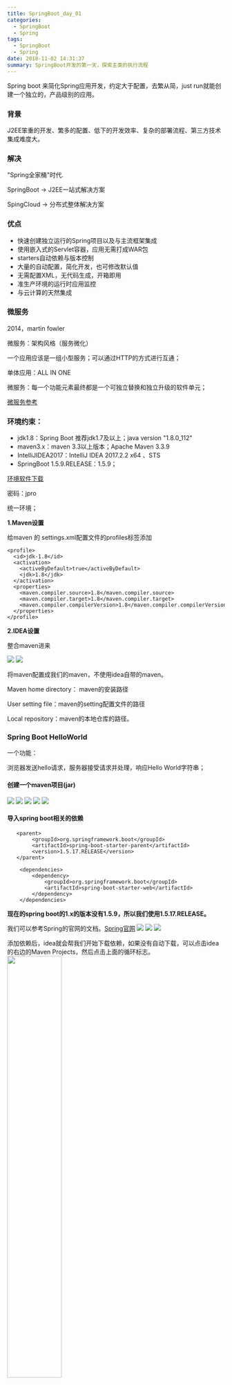 ```yaml
---
title: SpringBoot_day_01
categories:
  - SpringBoot
  - Spring
tags:
  - SpringBoot
  - Spring
date: 2018-11-02 14:31:37
summary: SpringBoot开发的第一天，探索主类的执行流程
---
```


Spring boot 来简化Spring应用开发，约定大于配置，去繁从简，just run就能创建一个独立的，产品级别的应用。

### 背景

J2EE笨重的开发、繁多的配置、低下的开发效率、复杂的部署流程、第三方技术集成难度大。

### 解决

"Spring全家桶"时代.

SpringBoot -> J2EE一站式解决方案

SpingCloud -> 分布式整体解决方案

### 优点

- 快速创建独立运行的Spring项目以及与主流框架集成  
- 使用嵌入式的Servlet容器，应用无需打成WAR包  
- starters自动依赖与版本控制  
- 大量的自动配置，简化开发，也可修改默认值  
- 无需配置XML，无代码生成，开箱即用  
- 准生产环境的运行时应用监控  
- 与云计算的天然集成  

### 微服务

2014，martin fowler

微服务：架构风格（服务微化）

一个应用应该是一组小型服务；可以通过HTTP的方式进行互通；

单体应用：ALL IN ONE

微服务：每一个功能元素最终都是一个可独立替换和独立升级的软件单元；

[微服务参考](https://martinfowler.com/articles/microservices.html#MicroservicesAndSoa "微服务参考")

### 环境约束：

- jdk1.8：Spring Boot 推荐jdk1.7及以上；java version "1.8.0_112"  
- maven3.x：maven 3.3以上版本；Apache Maven 3.3.9  
- IntelliJIDEA2017：IntelliJ IDEA 2017.2.2 x64 、STS  
- SpringBoot 1.5.9.RELEASE：1.5.9；  

[环境软件下载](https://pan.baidu.com/s/1ay5tPJkNJeptSkFgjiL_Zw)

密码：jpro

统一环境；

**1.Maven设置**

给maven 的 settings.xml配置文件的profiles标签添加

```
<profile>
  <id>jdk‐1.8</id>
  <activation>
    <activeByDefault>true</activeByDefault>
    <jdk>1.8</jdk>
  </activation>
  <properties>
    <maven.compiler.source>1.8</maven.compiler.source>
    <maven.compiler.target>1.8</maven.compiler.target>
    <maven.compiler.compilerVersion>1.8</maven.compiler.compilerVersion>
  </properties>
</profile>
```

**2.IDEA设置**

整合maven进来

<img src="https://gakkil.gitee.io/gakkil-image/SpringBoot/day01/QQ%E6%88%AA%E5%9B%BE20181102151849.png"/>
<img src="https://gakkil.gitee.io/gakkil-image/SpringBoot/day01/QQ%E6%88%AA%E5%9B%BE20181102152017.png"/>

将maven配置成我们的maven，不使用idea自带的maven。

Maven home directory： maven的安装路径

User setting file：maven的setting配置文件的路径

Local repository：maven的本地仓库的路径。

### Spring Boot HelloWorld

一个功能：

浏览器发送hello请求，服务器接受请求并处理，响应Hello World字符串；

#### 创建一个maven项目(jar)
<img src="https://gakkil.gitee.io/gakkil-image/SpringBoot/day01/QQ%E6%88%AA%E5%9B%BE20181102154909.png"/>
<img src="https://gakkil.gitee.io/gakkil-image/SpringBoot/day01/QQ%E6%88%AA%E5%9B%BE20181102155112.png"/>
<img src="https://gakkil.gitee.io/gakkil-image/SpringBoot/day01/QQ%E6%88%AA%E5%9B%BE20181102155230.png"/>
<img src="https://gakkil.gitee.io/gakkil-image/SpringBoot/day01/QQ%E6%88%AA%E5%9B%BE20181102155348.png"/>
<img src="https://gakkil.gitee.io/gakkil-image/SpringBoot/day01/QQ%E6%88%AA%E5%9B%BE20181102155708.png"/>

#### 导入spring boot相关的依赖

```
   <parent>
        <groupId>org.springframework.boot</groupId>
        <artifactId>spring‐boot‐starter‐parent</artifactId>
        <version>1.5.17.RELEASE</version>
   </parent>

    <dependencies>
        <dependency>
            <groupId>org.springframework.boot</groupId>
            <artifactId>spring‐boot‐starter‐web</artifactId>
        </dependency>
    </dependencies>

```

**现在的spring boot的1.x的版本没有1.5.9，所以我们使用1.5.17.RELEASE。**

我们可以参考Spring的官网的文档。[Spring官网](https://spring.io/)
<img src="https://gakkil.gitee.io/gakkil-image/SpringBoot/day01/QQ%E6%88%AA%E5%9B%BE20181102160852.png"/>
<img src="https://gakkil.gitee.io/gakkil-image/SpringBoot/day01/QQ%E6%88%AA%E5%9B%BE20181102161036.png"/>
<img src="https://gakkil.gitee.io/gakkil-image/SpringBoot/day01/QQ%E6%88%AA%E5%9B%BE20181102161400.png"/>

添加依赖后，idea就会帮我们开始下载依赖，如果没有自动下载，可以点击idea的右边的Maven Projects，然后点击上面的循环标志。
<img src="https://gakkil.gitee.io/gakkil-image/SpringBoot/day01/QQ%E6%88%AA%E5%9B%BE20181102162613.png" style="width:50%"/>

依赖下载完毕后，可以看到我们的依赖文件：
<img src="https://gakkil.gitee.io/gakkil-image/SpringBoot/day01/QQ%E6%88%AA%E5%9B%BE20181102162819.png"/>

#### 编写一个主程序

在src/main/java下创建com.liuzhuo的包，并创建HelloWorldApplication类：
<img src="https://gakkil.gitee.io/gakkil-image/SpringBoot/day01/QQ%E6%88%AA%E5%9B%BE20181102163202.png"/>

添加@SpringBootApplication注解，并编写一个主函数。
```java
@SpringBootApplication  //表明这是一个Springboot的启动类
public class HelloWorldApplication {

    public static void main(String[] args) {
        //启动Springboot应用。
        SpringApplication.run(HelloWorldApplication.class);
    }

}
```

#### 编写相关的Controller
在com.liuzhuo.controller下，创建HelloController
```java
@Controller
public class HelloController {
    @ResponseBody
    @RequestMapping("/hello")
    public String hello(){
        return "Hello World!";
    }
}
```

#### 运行主程序测试

回到Springboot的启动类中，直接运行main函数：
<img src="https://gakkil.gitee.io/gakkil-image/SpringBoot/day01/QQ%E6%88%AA%E5%9B%BE20181102163832.png"/>
<img src="https://gakkil.gitee.io/gakkil-image/SpringBoot/day01/QQ%E6%88%AA%E5%9B%BE20181102163913.png"/>
<img src="https://gakkil.gitee.io/gakkil-image/SpringBoot/day01/QQ%E6%88%AA%E5%9B%BE20181102163946.png"/>

出现上图所示的效果就说明Springboot应用启动成功。

在浏览器中输入：`http://localhost:8080/hello`

<img src="https://gakkil.gitee.io/gakkil-image/SpringBoot/day01/QQ%E6%88%AA%E5%9B%BE20181102164146.png"/>


#### 简化部署

以前，部署Web应用，需要将我们的Web项目生成War，然后在服务器中安装服务器，比如Tomcat等，然后将War放在Tomcat容器中，启动Tomcat容器。

现在，我们不需要这么麻烦了，我们直接生成jar就行。生成jar之前，我们需要在pom文件中添加Springboot的构建插件。
```
    <!-- 这个插件，可以将应用打包成一个可执行的jar包-->
    <build>
        <plugins>
            <plugin>
                <groupId>org.springframework.boot</groupId>
                <artifactId>spring-boot-maven-plugin</artifactId>
            </plugin>
        </plugins>
    </build>
```
然后生成jar包：
<img src="https://gakkil.gitee.io/gakkil-image/SpringBoot/day01/QQ%E6%88%AA%E5%9B%BE20181102164849.png" style="width:50%"/>

双击：package。

控制台输出：BUILD SUCCESS
<img src="https://gakkil.gitee.io/gakkil-image/SpringBoot/day01/QQ%E6%88%AA%E5%9B%BE20181102165053.png" />

我们，可以在target包下，看到我们生成的可运行的jar。
<img src="https://gakkil.gitee.io/gakkil-image/SpringBoot/day01/QQ%E6%88%AA%E5%9B%BE20181102165310.png" />

拷贝这个jar到我们的桌面上面：
<img src="https://gakkil.gitee.io/gakkil-image/SpringBoot/day01/QQ%E6%88%AA%E5%9B%BE20181102165410.png" />

打开命令行界面：
<img src="https://gakkil.gitee.io/gakkil-image/SpringBoot/day01/QQ%E6%88%AA%E5%9B%BE20181102165718.png" />

我们的Springboot应用就启动了，这样是不是很简单，都不需要打成war包和安装Tomcat。

在浏览器中输入：`http://localhost:8080/hello`

<img src="https://gakkil.gitee.io/gakkil-image/SpringBoot/day01/QQ%E6%88%AA%E5%9B%BE20181102164146.png"/>

### Hello World 的探究

#### POM文件

1）父项目

```
<parent>
    <groupId>org.springframework.boot</groupId>
    <artifactId>spring‐boot‐starter‐parent</artifactId>
    <version>1.5.17.RELEASE</version>
</parent>
他的父项目是

<parent>
  <groupId>org.springframework.boot</groupId>
  <artifactId>spring‐boot‐dependencies</artifactId>
  <version>1.5.17.RELEASE</version>
  <relativePath>../../spring‐boot‐dependencies</relativePath>
</parent>
他来真正管理Spring Boot应用里面的所有依赖版本；
```

Spring Boot的版本仲裁中心；

以后我们导入依赖,默认是不需要写版本；（没有在dependencies里面管理的依赖自然需要声明版本号）

2) 启动器

```
<dependency>
    <groupId>org.springframework.boot</groupId>
    <artifactId>spring‐boot‐starter‐web</artifactId>
</dependency>
```

spring-boot-starter-web：

spring-boot-starter：spring-boot场景启动器；帮我们导入了web模块正常运行所依赖的组件；

Spring Boot将所有的功能场景都抽取出来，做成一个个的starters（启动器），只需要在项目里面引入这些starter.
相关场景的所有依赖都会导入进来。要用什么功能就导入什么场景的启动器.

#### 主程序类，主入口类
```java
/**
 * 描述:
 *
 * @author liuzhuo
 * @create 2018-11-02 16:31
 */
@SpringBootApplication  //表明这是一个Springboot的启动类
public class HelloWorldApplication {

    public static void main(String[] args) {
        //启动Springboot应用。
        SpringApplication.run(HelloWorldApplication.class);
    }

}
```

**@SpringBootApplication:** Spring Boot应用标注在某个类上说明这个类是SpringBoot的主配置类，SpringBoot
就应该运行这个类的main方法来启动SpringBoot应用；

点击@SpringBootApplication注解：
```java
@Target(ElementType.TYPE)
@Retention(RetentionPolicy.RUNTIME)
@Documented
@Inherited
@SpringBootConfiguration
@EnableAutoConfiguration
@ComponentScan(excludeFilters = {
		@Filter(type = FilterType.CUSTOM, classes = TypeExcludeFilter.class),
		@Filter(type = FilterType.CUSTOM, classes = AutoConfigurationExcludeFilter.class) })
public @interface SpringBootApplication
```

发现@SpringBootApplication注解是一个组合注解，下面我们一一来看。

**@SpringBootConfiguration:** Spring Boot的配置类；

标注在某个类上，表示这是一个Spring Boot的配置类；
```java
@Target({ElementType.TYPE})
@Retention(RetentionPolicy.RUNTIME)
@Documented
@Configuration
public @interface SpringBootConfiguration {
}
```

其实就是一个@Configuration注解，只是@Configuration注解，我们是在Spring中使用，@SpringBootConfiguration是在Springboot中使用，本质都一个配置类。

配置类 ----- 配置文件；配置类也是容器中的一个组件；@Component

**@EnableAutoConfiguration**：开启自动配置功能；

以前我们需要配置的东西，Spring Boot帮我们自动配置；@EnableAutoConfiguration告诉SpringBoot开启自
动配置功能；这样自动配置才能生效；
```java
@SuppressWarnings("deprecation")
@Target(ElementType.TYPE)
@Retention(RetentionPolicy.RUNTIME)
@Documented
@Inherited
@AutoConfigurationPackage
@Import(EnableAutoConfigurationImportSelector.class)
public @interface EnableAutoConfiguration
```
**@AutoConfigurationPackage**：自动配置包
```java
@Target(ElementType.TYPE)
@Retention(RetentionPolicy.RUNTIME)
@Documented
@Inherited
@Import(AutoConfigurationPackages.Registrar.class)
public @interface AutoConfigurationPackage {

}
```
@Import(AutoConfigurationPackages.Registrar.class)：
Spring的底层注解@Import，给容器中导入一个组件；导入的组件由AutoConfigurationPackages.Registrar.class注入；

```java
	@Order(Ordered.HIGHEST_PRECEDENCE)
	static class Registrar implements ImportBeanDefinitionRegistrar, DeterminableImports {

		@Override
		public void registerBeanDefinitions(AnnotationMetadata metadata,
				BeanDefinitionRegistry registry) {
			register(registry, new PackageImport(metadata).getPackageName());
		}

		@Override
		public Set<Object> determineImports(AnnotationMetadata metadata) {
			return Collections.<Object>singleton(new PackageImport(metadata));
		}

	}
```

给这个方法打上断点。debug下

**会发现，Spring会把将主配置类（@SpringBootApplication标注的类）的所在包及下面所有子包里面的所有组件扫描到Spring容器；**


@**Import(EnableAutoConfigurationImportSelector.class)；**

给容器中导入组件？

EnableAutoConfigurationImportSelector：导入哪些组件的选择器；

将所有需要导入的组件以全类名的方式返回；这些组件就会被添加到容器中；

会给容器中导入非常多的自动配置类（xxxAutoConfiguration）；就是给容器中导入这个场景需要的所有组件，并配置好这些组件；
<img src="https://gakkil.gitee.io/gakkil-image/SpringBoot/day01/QQ%E6%88%AA%E5%9B%BE20181102192759.png"/>

有了自动配置类，免去了我们手动编写配置注入功能组件等的工作；
SpringFactoriesLoader.loadFactoryNames(EnableAutoConfiguration.class,classLoader)；

Spring Boot在启动的时候从类路径下的META-INF/spring.factories中获取EnableAutoConfiguration指定的值，将
这些值作为自动配置类导入到容器中，自动配置类就生效，帮我们进行自动配置工作；以前我们需要自己配置的东
西，自动配置类都帮我们；
<img src="https://gakkil.gitee.io/gakkil-image/SpringBoot/day01/QQ%E6%88%AA%E5%9B%BE20181102193127.png"/>


J2EE的整体整合解决方案和自动配置都在:``spring-boot-autoconfigure-X.X.X.RELEASE.jar``；

所以，@EnableAutoConfiguration自动配置的魔法骑士就变成了：

**从classpath中搜寻所有的 META-INF/spring.factories 配置文件，并将其中org.springframework.boot.autoconfigure.EnableutoConfiguration对应的配置项**  

**通过反射（Java Refletion）实例化为对应的标注了@Configuration的JavaConfig形式的IoC容器配置类，然后汇总为一个并加载到IoC容器。**

### 深入探索SpringApplication执行流程

SpringApplication的run方法的实现是我们本次旅程的主要线路，该方法的主要流程大体可以归纳如下：

1） 如果我们使用的是SpringApplication的静态run方法，那么，这个方法里面首先要创建一个SpringApplication对象实例，然后调用这个创建好的SpringApplication的实例方法。在SpringApplication实例初始化的时候，它会提前做几件事情：

- 根据classpath里面是否存在某个特征类（org.springframework.web.context.ConfigurableWebApplicationContext）来决定是否应该创建一个为Web应用使用的ApplicationContext类型。
- 使用SpringFactoriesLoader在应用的classpath中查找并加载所有可用的ApplicationContextInitializer。
- 使用SpringFactoriesLoader在应用的classpath中查找并加载所有可用的ApplicationListener。
- 推断并设置main方法的定义类。

2）SpringApplication实例初始化完成并且完成设置后，就开始执行run方法的逻辑了，方法执行开始，首先遍历执行所有通过SpringFactoriesLoader可以查找到并加载的SpringApplicationRunListener。调用它们的started()方法，告诉这些SpringApplicationRunListener，“嘿，SpringBoot应用要开始执行咯！”。

3） 创建并配置当前Spring Boot应用将要使用的Environment（包括配置要使用的PropertySource以及Profile）。

4） 遍历调用所有SpringApplicationRunListener的environmentPrepared()的方法，告诉他们：“当前SpringBoot应用使用的Environment准备好了咯！”。

5） 如果SpringApplication的showBanner属性被设置为true，则打印banner。

6） 根据用户是否明确设置了applicationContextClass类型以及初始化阶段的推断结果，决定该为当前SpringBoot应用创建什么类型的ApplicationContext并创建完成，然后根据条件决定是否添加ShutdownHook，决定是否使用自定义的BeanNameGenerator，决定是否使用自定义的ResourceLoader，当然，最重要的，将之前准备好的Environment设置给创建好的ApplicationContext使用。

7） ApplicationContext创建好之后，SpringApplication会再次借助Spring-FactoriesLoader，查找并加载classpath中所有可用的ApplicationContext-Initializer，然后遍历调用这些ApplicationContextInitializer的initialize（applicationContext）方法来对已经创建好的ApplicationContext进行进一步的处理。

8） 遍历调用所有SpringApplicationRunListener的contextPrepared()方法。

9） 最核心的一步，将之前通过@EnableAutoConfiguration获取的所有配置以及其他形式的IoC容器配置加载到已经准备完毕的ApplicationContext。

10） 遍历调用所有SpringApplicationRunListener的contextLoaded()方法。

11） 调用ApplicationContext的refresh()方法，完成IoC容器可用的最后一道工序。

12） 查找当前ApplicationContext中是否注册有CommandLineRunner，如果有，则遍历执行它们。

13） 正常情况下，遍历执行SpringApplicationRunListener的finished()方法、（如果整个过程出现异常，则依然调用所有SpringApplicationRunListener的finished()方法，只不过这种情况下会将异常信息一并传入处理）

**总结**

到此，SpringBoot的核心组件完成了基本的解析，综合来看，大部分都是Spring框架背后的一些概念和实践方式，SpringBoot只是在这些概念和实践上对特定的场景事先进行了固化和升华，而也恰恰是这些固化让我们开发基于Sping框架的应用更加方便高效。

### 使用Spring Initializer快速创建Spring Boot项目

IDE都支持使用**Spring的项目创建向导**快速创建一个Spring Boot项目；
选择我们需要的模块；向导会联网创建Spring Boot项目；
默认生成的Spring Boot项目；
主程序已经生成好了，我们只需要我们自己的逻辑

resources文件夹中目录结构：
- static：保存所有的静态资源； js css images；
- templates：保存所有的模板页面；（Spring Boot默认jar包使用嵌入式的- - Tomcat，默认不支持JSP页面）；可以使用模板引擎（freemarker、thymeleaf）；
- application.properties：Spring Boot应用的配置文件；可以修改一些默认设置；

1）打开idea，创建一个工程Project
<img src="https://gakkil.gitee.io/gakkil-image/SpringBoot/day01/QQ%E6%88%AA%E5%9B%BE20181102201430.png"/>

2）选择Spring Initializr
<img src="https://gakkil.gitee.io/gakkil-image/SpringBoot/day01/QQ%E6%88%AA%E5%9B%BE20181102201714.png"/>

3) 填写Group和Artifact
<img src="https://gakkil.gitee.io/gakkil-image/SpringBoot/day01/QQ%E6%88%AA%E5%9B%BE20181102202215.png"/>

4）选择Spring boot的版本 和 我们需要的模块（Web）
<img src="https://gakkil.gitee.io/gakkil-image/SpringBoot/day01/QQ%E6%88%AA%E5%9B%BE20181102202456.png"/>

5）填写项目名和项目的路径
<img src="https://gakkil.gitee.io/gakkil-image/SpringBoot/day01/QQ%E6%88%AA%E5%9B%BE20181102202648.png"/>

6）删除不需要的文件
<img src="https://gakkil.gitee.io/gakkil-image/SpringBoot/day01/QQ%E6%88%AA%E5%9B%BE20181102202925.png"/>

7）编写逻辑控制层
在com.liuzhuo.springboot的包下，创建controller包，并创建HelloController：
<img src="https://gakkil.gitee.io/gakkil-image/SpringBoot/day01/QQ%E6%88%AA%E5%9B%BE20181102205841.png"/>

8）启动Springboot应用
<img src="https://gakkil.gitee.io/gakkil-image/SpringBoot/day01/QQ%E6%88%AA%E5%9B%BE20181102210019.png"/>

9）在浏览器中输入：`http://localhost:8080/hello`
<img src="https://gakkil.gitee.io/gakkil-image/SpringBoot/day01/QQ%E6%88%AA%E5%9B%BE20181102210130.png"/>

